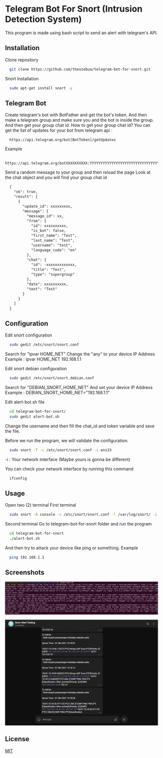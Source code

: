 # Telegram Bot For Snort (Intrusion Detection System)

This program is made using bash script to send an alert with telegram's API.


## Installation

Clone repository
```bash
  git clone https://github.com/theozebua/telegram-bot-for-snort.git
```

Snort Installation
```bash
  sudo apt-get install snort -y
```


## Telegram Bot

Create telegram's bot with BotFather and get the bot's token.
And then make a telegram group and make sure you and the bot is inside the group.
And then get your group chat id.
How to get your group chat id?
You can get the list of updates for your bot from telegram api :
```
  https://api.telegram.org/bot[BotToken]/getUpdates
```
Example
```
  https://api.telegram.org/botXXXXXXXXXX:YYYYYYYYYYYYYYYYYYYYYYYYYYYYYYYYYYY/getUpdates
```
Send a random message to your group and then reload the page
Look at the chat object and you will find your group chat id
```
  {
    "ok": true,
    "result": [
      {
        "update_id": xxxxxxxxx,
        "message": {
          "message_id": xx,
          "from": {
            "id": xxxxxxxxxx,
            "is_bot": false,
            "first_name": "Test",
            "last_name": "Test",
            "username": "test",
            "language_code": "en"
          },
          "chat": {
            "id": -xxxxxxxxxxxxx,
            "title": "Test",
            "type": "supergroup"
          },
          "date": xxxxxxxxxx,
          "text": "Test"
        }
      }
    ]
  }
```


## Configuration

Edit snort configuration
```bash
  sudo gedit /etc/snort/snort.conf
```
Search for "ipvar HOME_NET"
Change the "any" to your device IP Address
Example : ipvar HOME_NET 192.168.1.1

Edit snort debian configuration
```bash
  sudo gedit /etc/snort/snort.debian.conf
```
Search for "DEBIAN_SNORT_HOME_NET"
And set your device IP Address
Example : DEBIAN_SNORT_HOME_NET="192.168.1.1"

Edit alert-bot.sh file
```bash
  cd telegram-bot-for-snort/
  sudo gedit alert-bot.sh
```
Change the username and then fill the chat_id and token variable and save the file.

Before we run the program, we will validate the configuration.
```bash
  sudo snort -T -c /etc/snort/snort.conf -i ens33
```
-i : Your network interface (Maybe yours is gonna be different)

You can check your network interface by running this command
```bash
  ifconfig
```


## Usage

Open two (2) terminal
First terminal
```bash
  sudo snort -A console -c /etc/snort/snort.conf -l /var/log/snort/ -i ens33 -d > /home/[username]/logs.txt
```

Second terminal
Go to telegram-bot-for-snort folder and run the program
```bash
  cd telegram-bot-for-snort
  ./alert-bot.sh
```

And then try to attack your device like ping or something.
Example
```bash
  ping 192.168.1.1
```


## Screenshots

![Alert](https://github.com/theozebua/telegram-bot-for-snort/blob/main/alert.png)

![Alert Telegram](https://github.com/theozebua/telegram-bot-for-snort/blob/main/alert-telegram.png)

## License

[MIT](https://github.com/theozebua/telegram-bot-for-snort/blob/main/LICENSE.md)
